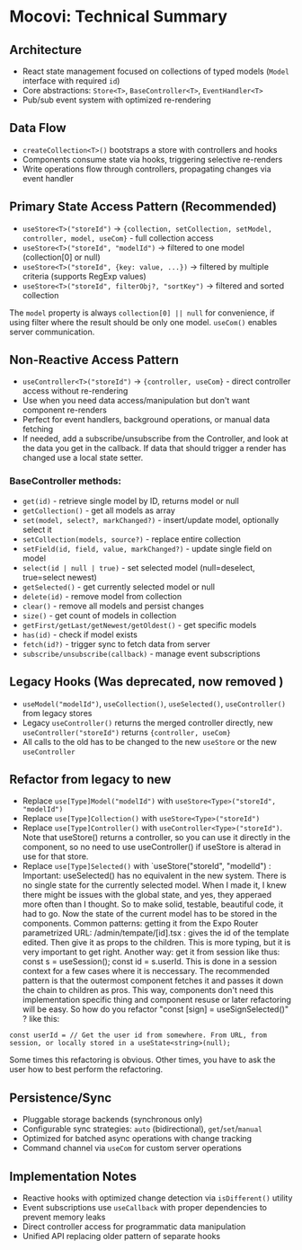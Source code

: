 
# Mocovi: Technical Summary

## Architecture
- React state management focused on collections of typed models (`Model` interface with required `id`)
- Core abstractions: `Store<T>`, `BaseController<T>`, `EventHandler<T>`
- Pub/sub event system with optimized re-rendering

## Data Flow
- `createCollection<T>()` bootstraps a store with controllers and hooks
- Components consume state via hooks, triggering selective re-renders
- Write operations flow through controllers, propagating changes via event handler

## Primary State Access Pattern (Recommended)
- `useStore<T>("storeId")` → `{collection, setCollection, setModel, controller, model, useCom}` - full collection access
- `useStore<T>("storeId", "modelId")` → filtered to one model (collection[0] or null)
- `useStore<T>("storeId", {key: value, ...})` → filtered by multiple criteria (supports RegExp values)
- `useStore<T>("storeId", filterObj?, "sortKey")` → filtered and sorted collection

The `model` property is always `collection[0] || null` for convenience, if using filter where the result should be only one model. `useCom()` enables server communication.

## Non-Reactive Access Pattern
- `useController<T>("storeId")` → `{controller, useCom}` - direct controller access without re-rendering
- Use when you need data access/manipulation but don't want component re-renders
- Perfect for event handlers, background operations, or manual data fetching
- If needed, add a subscribe/unsubscribe from the Controller, and look at the data you get in the callback. If data that should trigger a render has changed use a local state setter.

### BaseController methods:

- `get(id)` - retrieve single model by ID, returns model or null
- `getCollection()` - get all models as array
- `set(model, select?, markChanged?)` - insert/update model, optionally select it
- `setCollection(models, source?)` - replace entire collection
- `setField(id, field, value, markChanged?)` - update single field on model
- `select(id | null | true)` - set selected model (null=deselect, true=select newest)
- `getSelected()` - get currently selected model or null
- `delete(id)` - remove model from collection
- `clear()` - remove all models and persist changes
- `size()` - get count of models in collection
- `getFirst/getLast/getNewest/getOldest()` - get specific models
- `has(id)` - check if model exists
- `fetch(id?)` - trigger sync to fetch data from server
- `subscribe/unsubscribe(callback)` - manage event subscriptions

## Legacy Hooks (Was deprecated, now removed )
- `useModel("modelId")`, `useCollection()`, `useSelected()`, `useController()` from legacy stores
- Legacy `useController()` returns the merged controller directly, new `useController("storeId")` returns `{controller, useCom}`
- All calls to the old has to be changed to the new  `useStore` or the new `useController`

## Refactor from legacy to new
- Replace `use[Type]Model("modelId")` with `useStore<Type>("storeId", "modelId")`
- Replace `use[Type]Collection()` with `useStore<Type>("storeId")`
- Replace `use[Type]Controller()` with `useController<Type>("storeId")`. Note that useStore() returns a controller, so you can use it directly in the component, so no need to use useController() if useStore is alterad in use for that store.
- Replace `use[Type]Selected()` with `useStore<Type>("storeId", "modelId") : Important: useSelected() has no equivalent in the new system. There is no single state for the currently selected model. When I made it, I knew there might be issues with the global state, and yes, they apperaed more often than I thought. So to make solid, testable, beautiful code, it had to go. Now the state of the current model has to be stored in the components. Common patterns: getting it from the Expo Router parametrized URL: /admin/tempate/[id].tsx : gives the id of the template edited. Then give it as props to the children. This is more typing, but it is very important to get right. Another way: get it from session like thus: const s = useSession(); const id = s.userId. This is done in a session context for a few cases where it is neccessary. The recommended pattern is that the outermost component fetches it and passes it down the chain to children as pros. This way, components don't need this implementation specific thing and component resuse or later refactoring will be easy. So how do you refactor "const [sign] = useSignSelected()" ? like this:

```
const userId = // Get the user id from somewhere. From URL, from session, or locally stored in a useState<string>(null); 
```
 Some times this refactoring is obvious. Other times, you have to ask the user how to best perform the refactoring.

## Persistence/Sync
- Pluggable storage backends (synchronous only)
- Configurable sync strategies: `auto` (bidirectional), `get`/`set`/`manual`
- Optimized for batched async operations with change tracking
- Command channel via `useCom` for custom server operations

## Implementation Notes
- Reactive hooks with optimized change detection via `isDifferent()` utility
- Event subscriptions use `useCallback` with proper dependencies to prevent memory leaks
- Direct controller access for programmatic data manipulation
- Unified API replacing older pattern of separate hooks
